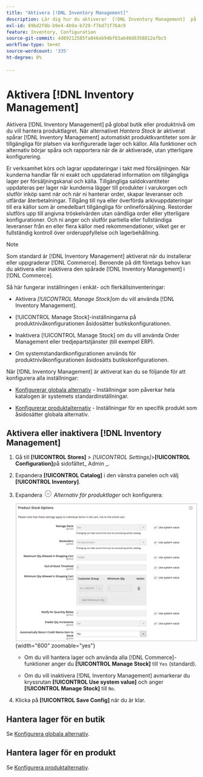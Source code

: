 ```yaml
---
title: "Aktivera [!DNL Inventory Management]"
description: Lär dig hur du aktiverar  [!DNL Inventory Management]  på global butik eller produktnivå.
exl-id: 89bd2f8b-b9e4-4b9a-b729-f7bd71f764c9
feature: Inventory, Configuration
source-git-commit: 4d89212585fa846eb94bf83a640d0358812afbc5
workflow-type: tm+mt
source-wordcount: '335'
ht-degree: 0%

---
```


# Aktivera [!DNL Inventory Management]

Aktivera [!DNL Inventory Management] på global butik eller produktnivå om du vill hantera produktlagret. När alternativet _Hantera Stock_ är aktiverat spårar [!DNL Inventory Management] automatiskt produktkvantiteter som är tillgängliga för platsen via konfigurerade lager och källor. Alla funktioner och alternativ börjar spåra och rapportera när de är aktiverade, utan ytterligare konfigurering.

Er verksamhet körs och lagrar uppdateringar i takt med försäljningen. När kunderna handlar får ni exakt och uppdaterad information om tillgängliga lager per försäljningskanal och källa. Tillgängliga saldokvantiteter uppdateras per lager när kunderna lägger till produkter i varukorgen och slutför inköp samt när och när ni hanterar order, skapar leveranser och utfärdar återbetalningar. Tillgång till nya eller överförda arkivuppdateringar till era källor som är omedelbart tillgängliga för onlineförsäljning. Restorder slutförs upp till angivna tröskelvärden utan oändliga order eller ytterligare konfigurationer. Och ni anger och slutför partiella eller fullständiga leveranser från en eller flera källor med rekommendationer, vilket ger er fullständig kontroll över orderuppfyllelse och lagerbehållning.

>[!NOTE]
>
>Som standard är [!DNL Inventory Management] aktiverat när du installerar eller uppgraderar [!DNL Commerce]. Beroende på ditt företags behov kan du aktivera eller inaktivera den spårade [!DNL Inventory Management] i [!DNL Commerce].

Så här fungerar inställningen i enkät- och flerkällsinventeringar:

- Aktivera _[!UICONTROL Manage Stock]_&#x200B;om du vill använda [!DNL Inventory Management].

- [!UICONTROL Manage Stock]-inställningarna på produktnivåkonfigurationen åsidosätter butikskonfigurationen.

- Inaktivera [!UICONTROL Manage Stock] om du vill använda Order Management eller tredjepartstjänster (till exempel ERP).

- Om systemstandardkonfigurationen används för produktnivåkonfigurationen åsidosätts butikskonfigurationen.

När [!DNL Inventory Management] är aktiverat kan du se följande för att konfigurera alla inställningar:

- [Konfigurerar globala alternativ](global-options.md) - Inställningar som påverkar hela katalogen är systemets standardinställningar.

- [Konfigurerar produktalternativ](product-options.md) - Inställningar för en specifik produkt som åsidosätter globala alternativ.

## Aktivera eller inaktivera [!DNL Inventory Management]

1. Gå till **[!UICONTROL Stores]** > _[!UICONTROL Settings]_>**[!UICONTROL Configuration]**&#x200B;på sidofältet_ Admin _.

1. Expandera **[!UICONTROL Catalog]** i den vänstra panelen och välj **[!UICONTROL Inventory]**.

1. Expandera ![Expansionsväljaren](../assets/icon-display-expand.png) _Alternativ för produktlager_ och konfigurera:

   ![ProduktStock-alternativ](assets/config-catalog-inventory-product-stock-options.png){width="600" zoomable="yes"}

   - Om du vill hantera lager och använda alla [!DNL Commerce]-funktioner anger du **[!UICONTROL Manage Stock]** till `Yes` (standard).

   - Om du vill inaktivera [!DNL Inventory Management] avmarkerar du kryssrutan **[!UICONTROL Use system value]** och anger **[!UICONTROL Manage Stock]** till `No`.

1. Klicka på **[!UICONTROL Save Config]** när du är klar.

## Hantera lager för en butik

Se [Konfigurera globala alternativ](global-options.md).

## Hantera lager för en produkt

Se [Konfigurera produktalternativ](product-options.md).
